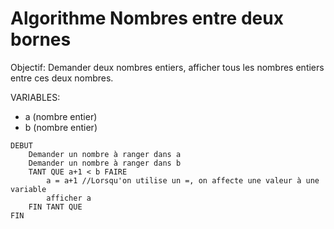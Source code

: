 # Algorithme Nombres entre deux bornes 

Objectif: 
Demander deux nombres entiers, 
afficher tous les nombres entiers entre ces deux nombres. 

VARIABLES: 
* a (nombre entier)
* b (nombre entier)

```
DEBUT 
    Demander un nombre à ranger dans a
    Demander un nombre à ranger dans b
    TANT QUE a+1 < b FAIRE
        a = a+1 //Lorsqu'on utilise un =, on affecte une valeur à une variable 
        afficher a
    FIN TANT QUE 
FIN
```